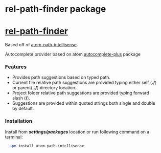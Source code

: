 # rel-path-finder package

# [rel-path-finder](https://atom.io/packages/rel-path-finder)

Based off of [atom-path-intellisense](https://atom.io/packages/atom-path-intellisense)

Autocomplete provider based on atom [autocomplete-plus](https://atom.io/packages/autocomplete-plus) package

### Features

- Provides path suggestions based on typed path.
- Current file relative path suggestions are provided typing either self (**./**) or parent(**../**) directory location.
- Project folder relative path suggestions are provided typing forward slash (**/**).
- Suggestions are provided within quoted strings both single and double by default.

### Installation

Install from **_settings/packages_** location or run following command on a terminal:

```bash
  apm install atom-path-intellisense
```
